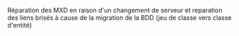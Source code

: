 Réparation des MXD en raison d'un changement de serveur et reparation des liens brisés à cause de la migration de la BDD (jeu de classe vers classe d'entité)